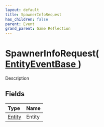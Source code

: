 ```yaml
---
layout: default
title: SpawnerInfoRequest
has_children: false
parent: Event
grand_parent: Game Reflection
---
```

# SpawnerInfoRequest( [ EntityEventBase ](/docs/game-reflection/events/entity_event_base) )
Description 

## Fields

| Type | Name |
|:-------------|:--------------|
| [Entity](/docs/game-reflection/classes/entity) | Entity |


